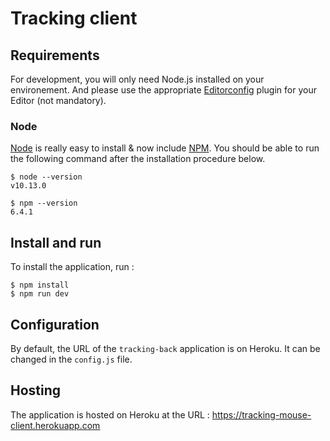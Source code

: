 # Tracking client

## Requirements

For development, you will only need Node.js installed on your environement.
And please use the appropriate [Editorconfig](http://editorconfig.org/) plugin for your Editor (not mandatory).

### Node

[Node](http://nodejs.org/) is really easy to install & now include [NPM](https://npmjs.org/).
You should be able to run the following command after the installation procedure
below.

    $ node --version
    v10.13.0

    $ npm --version
    6.4.1
    
## Install and run

To install the application, run :

    $ npm install
    $ npm run dev
    
## Configuration

By default, the URL of the `tracking-back` application is on Heroku.
It can be changed in the `config.js` file.

## Hosting

The application is hosted on Heroku at the URL : https://tracking-mouse-client.herokuapp.com
